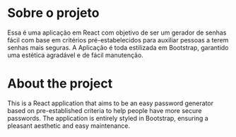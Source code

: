 # Sobre o projeto

Essa é uma aplicação em React com objetivo de ser um gerador de senhas fácil com base em critérios pré-estabelecidos para auxiliar pessoas a terem senhas mais seguras. A Aplicação
é toda estilizada em Bootstrap, garantido uma estética agradável e de fácil manutenção.


# About the project

This is a React application that aims to be an easy password generator based on pre-established criteria to help people have more secure passwords.
The application is entirely styled in Bootstrap, ensuring a pleasant aesthetic and easy maintenance.
